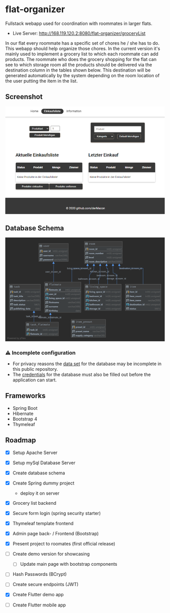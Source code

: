 # flat-organizer
Fullstack webapp used for coordination with roommates in larger flats.
* Live Server: http://168.119.120.2:8080/flat-organizer/groceryList

In our flat every roommate has a specific set of chores he / she has to do. This webapp should help organize those chores. In the current version it's mainly used to implement a grocery list to which each roommate can add products. The roommate who does the grocery shopping for the flat can see to which storage room all the products should be delivered via the destination column in the tables shown below. This destination will be generated automatically by the system depending on the room location of the user putting the item in the list.

## Screenshot
![screenshot](images/screenshot_01.png)

## Database Schema
![schema](database_schema/db_schema.png)


### ⚠️ Incomplete configuration
* For privacy reasons the [data set](./secure-webapp/src/main/resources/data.sql) for the database may be incomplete in this public repository.
* The [credentials](./secure-webapp/src/main/resources/application.properties) for the database must also be filled out before the application can start.

## Frameworks
* Spring Boot
* Hibernate
* Bootstrap 4
* Thymeleaf

## Roadmap
* [x] Setup Apache Server
* [x] Setup mySql Database Server
* [x] Create database schema
* [x] Create Spring dummy project
   * deploy it on server
* [x] Grocery list backend
* [x] Secure form login (spring security starter)
* [x] Thymeleaf template frontend
* [x] Admin page back- / Frontend (Bootstrap)
* [x] Present project to roomates (first official release)
* [ ] Create demo version for showcasing
   * [ ] Update main page with bootstrap components
* [ ] Hash Passwords (BCrypt)
* [ ] Create secure endpoints (JWT)
* [x] Create Flutter demo app
* [ ] Create Flutter mobile app
	 

